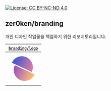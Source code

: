 [![License: CC BY-NC-ND 4.0](https://img.shields.io/badge/License-CC_BY--NC--ND_4.0-lightgrey.svg)](https://creativecommons.org/licenses/by-nc-nd/4.0/)

## zer0ken/branding

개인 디자인 작업물을 백업하기 위한 리포지토리입니다.

| [`branding/logo`](logo2025/)                                        |
|:-------------------------------------------------------------------:|
|[<img width="100" align="right" src="logo2025/logo2025-grad.png">](#)|
